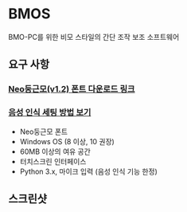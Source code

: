 # BMOS
BMO-PC를 위한 비모 스타일의 간단 조작 보조 소프트웨어

## 요구 사항
### [Neo둥근모(v1.2) 폰트 다운로드 링크](https://github.com/Dalgona/neodgm/releases/download/v1.200/neodgm.ttf)
### [음성 인식 세팅 방법 보기](voicesetup.md)
* Neo둥근모 폰트
* Windows OS (8 이상, 10 권장)
* 60MB 이상의 여유 공간
* 터치스크린 인터페이스
* Python 3.x, 마이크 입력 (음성 인식 기능 한정)

## 스크린샷

